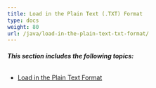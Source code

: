 ```yaml
---
title: Load in the Plain Text (.TXT) Format
type: docs
weight: 80
url: /java/load-in-the-plain-text-txt-format/
---
```


###### **This section includes the following topics:** 

- [Load in the Plain Text Format](/words/java/load-in-the-plain-text-format/)
